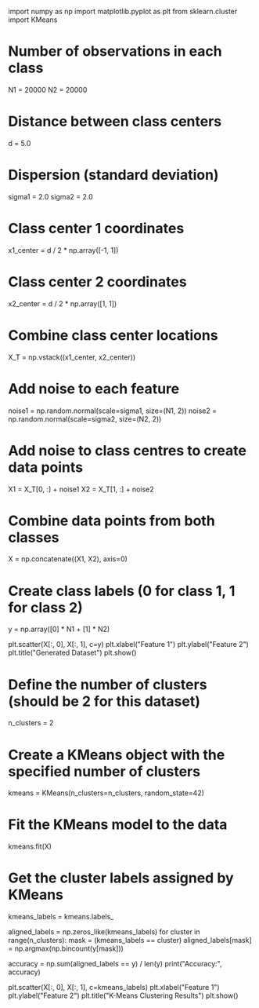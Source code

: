 import numpy as np
import matplotlib.pyplot as plt
from sklearn.cluster import KMeans

# Number of observations in each class
N1 = 20000
N2 = 20000

# Distance between class centers
d = 5.0

# Dispersion (standard deviation)
sigma1 = 2.0
sigma2 = 2.0

# Class center 1 coordinates
x1_center = d / 2 * np.array([-1, 1])

# Class center 2 coordinates
x2_center = d / 2 * np.array([1, 1])

# Combine class center locations
X_T = np.vstack((x1_center, x2_center))

# Add noise to each feature
noise1 = np.random.normal(scale=sigma1, size=(N1, 2))
noise2 = np.random.normal(scale=sigma2, size=(N2, 2))

# Add noise to class centres to create data points
X1 = X_T[0, :] + noise1
X2 = X_T[1, :] + noise2

# Combine data points from both classes
X = np.concatenate((X1, X2), axis=0)

# Create class labels (0 for class 1, 1 for class 2)
y = np.array([0] * N1 + [1] * N2)

plt.scatter(X[:, 0], X[:, 1], c=y)
plt.xlabel("Feature 1")
plt.ylabel("Feature 2")
plt.title("Generated Dataset")
plt.show()

# Define the number of clusters (should be 2 for this dataset)
n_clusters = 2

# Create a KMeans object with the specified number of clusters
kmeans = KMeans(n_clusters=n_clusters, random_state=42)

# Fit the KMeans model to the data
kmeans.fit(X)

# Get the cluster labels assigned by KMeans
kmeans_labels = kmeans.labels_

aligned_labels = np.zeros_like(kmeans_labels)
for cluster in range(n_clusters):
    mask = (kmeans_labels == cluster)
    aligned_labels[mask] = np.argmax(np.bincount(y[mask]))

accuracy = np.sum(aligned_labels == y) / len(y)
print("Accuracy:", accuracy)

plt.scatter(X[:, 0], X[:, 1], c=kmeans_labels)
plt.xlabel("Feature 1")
plt.ylabel("Feature 2")
plt.title("K-Means Clustering Results")
plt.show()
